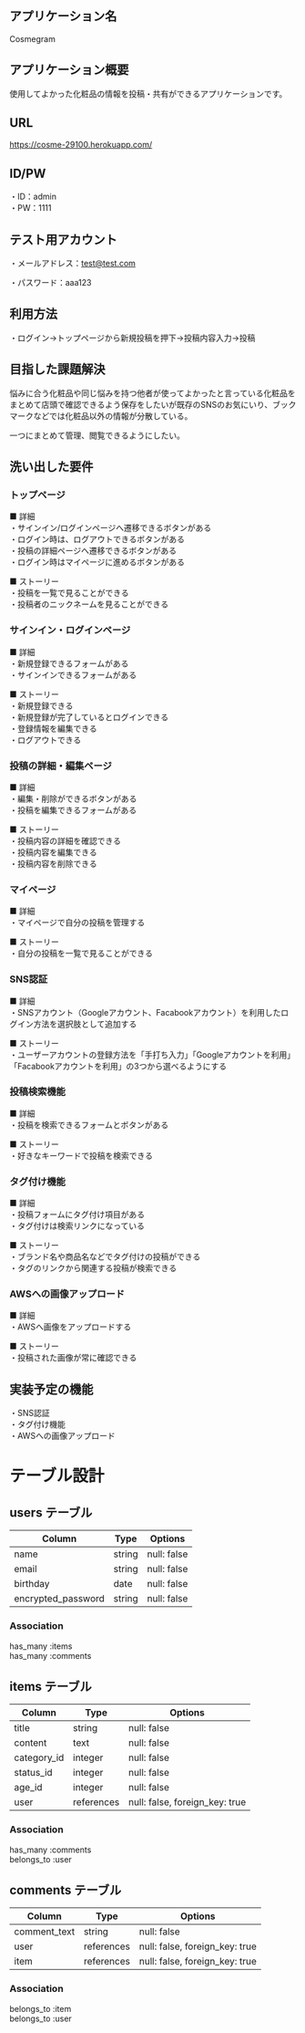 ## アプリケーション名

Cosmegram

## アプリケーション概要

使用してよかった化粧品の情報を投稿・共有ができるアプリケーションです。

## URL

https://cosme-29100.herokuapp.com/

## ID/PW

・ID：admin  
・PW：1111

## テスト用アカウント

・メールアドレス：test@test.com

・パスワード：aaa123

## 利用方法

・ログイン→トップページから新規投稿を押下→投稿内容入力→投稿

## 目指した課題解決

悩みに合う化粧品や同じ悩みを持つ他者が使ってよかったと言っている化粧品をまとめて店頭で確認できるよう保存をしたいが既存のSNSのお気にいり、ブックマークなどでは化粧品以外の情報が分散している。

一つにまとめて管理、閲覧できるようにしたい。

## 洗い出した要件

### トップページ
■ 詳細  
・サインイン/ログインページへ遷移できるボタンがある  
・ログイン時は、ログアウトできるボタンがある  
・投稿の詳細ページへ遷移できるボタンがある  
・ログイン時はマイページに進めるボタンがある  

■ ストーリー  
・投稿を一覧で見ることができる  
・投稿者のニックネームを見ることができる  

### サインイン・ログインページ
■ 詳細  
・新規登録できるフォームがある  
・サインインできるフォームがある  

■ ストーリー  
・新規登録できる  
・新規登録が完了しているとログインできる  
・登録情報を編集できる  
・ログアウトできる  

### 投稿の詳細・編集ページ
■ 詳細  
・編集・削除ができるボタンがある  
・投稿を編集できるフォームがある  

■ ストーリー  
・投稿内容の詳細を確認できる  
・投稿内容を編集できる  
・投稿内容を削除できる  

### マイページ
■ 詳細  
・マイページで自分の投稿を管理する  

■ ストーリー  
・自分の投稿を一覧で見ることができる  

### SNS認証
■ 詳細  
・SNSアカウント（Googleアカウント、Facabookアカウント）を利用したログイン方法を選択肢として追加する  

■ ストーリー  
・ユーザーアカウントの登録方法を「手打ち入力」「Googleアカウントを利用」「Facabookアカウントを利用」の3つから選べるようにする  

### 投稿検索機能
■ 詳細  
・投稿を検索できるフォームとボタンがある  

■ ストーリー  
・好きなキーワードで投稿を検索できる  

### タグ付け機能
■ 詳細  
・投稿フォームにタグ付け項目がある  
・タグ付けは検索リンクになっている  

■ ストーリー  
・ブランド名や商品名などでタグ付けの投稿ができる  
・タグのリンクから関連する投稿が検索できる  

### AWSへの画像アップロード
■ 詳細  
・AWSへ画像をアップロードする  

■ ストーリー  
・投稿された画像が常に確認できる

## 実装予定の機能

・SNS認証  
・タグ付け機能  
・AWSへの画像アップロード

# テーブル設計

## users テーブル

| Column             | Type   | Options     |
| ------------------ | ------ | ----------- |
| name               | string | null: false |
| email              | string | null: false |
| birthday           | date   | null: false |
| encrypted_password | string | null: false |

### Association

has_many :items  
has_many :comments

## items テーブル

| Column      | Type       | Options                         |
| ----------- | ---------- | ------------------------------- |
| title       | string     | null: false                     |
| content     | text       | null: false                     |
| category_id | integer    | null: false                     |
| status_id   | integer    | null: false                     |
| age_id      | integer    | null: false                     |
| user        | references | null: false, foreign_key: true  |

### Association

has_many :comments  
belongs_to :user

## comments テーブル

| Column       | Type       | Options                        |
| ------------ | ---------- | ------------------------------ |
| comment_text | string     | null: false                    |
| user         | references | null: false, foreign_key: true |
| item         | references | null: false, foreign_key: true |

### Association

belongs_to :item  
belongs_to :user